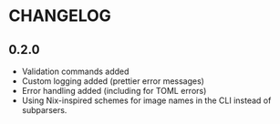 # CHANGELOG

## 0.2.0

- Validation commands added
- Custom logging added (prettier error messages)
- Error handling added (including for TOML errors)
- Using Nix-inspired schemes for image names in the CLI instead of subparsers.
